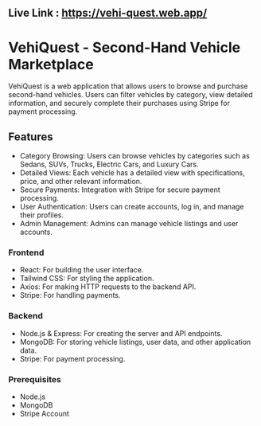 ## Live Link : https://vehi-quest.web.app/
# VehiQuest - Second-Hand Vehicle Marketplace
VehiQuest is a web application that allows users to browse and purchase second-hand vehicles. Users can filter vehicles by category, view detailed information, and securely complete their purchases using Stripe for payment processing.

## Features
- Category Browsing: Users can browse vehicles by categories such as Sedans, SUVs, Trucks, Electric Cars, and Luxury Cars.
- Detailed Views: Each vehicle has a detailed view with specifications, price, and other relevant information.
- Secure Payments: Integration with Stripe for secure payment processing.
- User Authentication: Users can create accounts, log in, and manage their profiles.
- Admin Management: Admins can manage vehicle listings and user accounts.

### Frontend
- React: For building the user interface.
- Tailwind CSS: For styling the application.
- Axios: For making HTTP requests to the backend API.
- Stripe: For handling payments.
### Backend
- Node.js & Express: For creating the server and API endpoints.
- MongoDB: For storing vehicle listings, user data, and other application data.
- Stripe: For payment processing.
### Prerequisites
- Node.js
- MongoDB
- Stripe Account
